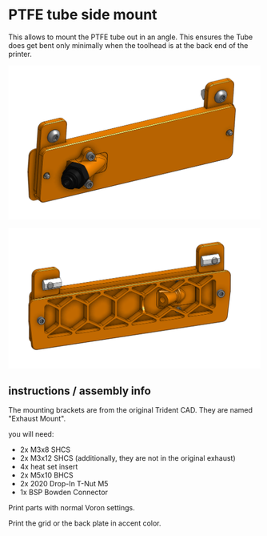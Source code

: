 # PTFE tube side mount

This allows to mount the PTFE tube out in an angle. This ensures the Tube does get bent only minimally when the toolhead is at the back end of the printer.

![](media/IMG_20221219_215649.png)

![](media/IMG_20221219_215700.png)

## instructions / assembly info

The mounting brackets are from the original Trident CAD. They are named "Exhaust Mount".

you will need:
* 2x M3x8 SHCS
* 2x M3x12 SHCS (additionally, they are not in the original exhaust)
* 4x heat set insert
* 2x M5x10 BHCS
* 2x 2020 Drop-In T-Nut M5
* 1x BSP Bowden Connector

Print parts with normal Voron settings.

Print the grid or the back plate in accent color.